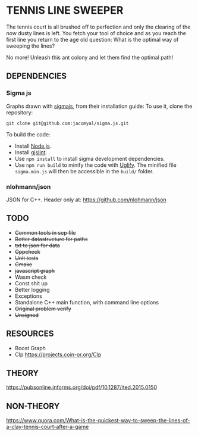 # TENNIS LINE SWEEPER

The tennis court is all brushed off to perfection and only the clearing of the now dusty lines is left. You fetch your tool of choice and as you reach the first line you return to the age old question:
What is the optimal way of sweeping the lines?

No more! Unleash this ant colony and let them find the optimal path!

## DEPENDENCIES

### Sigma js
Graphs drawn with [sigmajs](http://sigmajs.org/), from their installation guide:
To use it, clone the repository:

```
git clone git@github.com:jacomyal/sigma.js.git
```

To build the code:

 - Install [Node.js](http://nodejs.org/).
 - Install [gjslint](https://developers.google.com/closure/utilities/docs/linter_howto?hl=en).
 - Use `npm install` to install sigma development dependencies.
 - Use `npm run build` to minify the code with [Uglify](https://github.com/mishoo/UglifyJS). The minified file `sigma.min.js` will then be accessible in the `build/` folder.

### nlohmann/json
JSON for C++. Header only at: https://github.com/nlohmann/json

## TODO
 - ~~Common tools in sep file~~
 - ~~Better datastructure for paths~~
 - ~~txt to json for data~~
 - ~~Cppcheck~~
 - ~~Unit tests~~
 - ~~Cmake~~
 - ~~javascript graph~~
 - Wasm check
 - Const shit up
 - Better logging
 - Exceptions
 - Standalone C++ main function, with command line options
 - ~~Original problem verify~~
 - ~~Unsigned~~

## RESOURCES
 - Boost Graph
 - Clp https://projects.coin-or.org/Clp

## THEORY
https://pubsonline.informs.org/doi/pdf/10.1287/ited.2015.0150

## NON-THEORY
https://www.quora.com/What-is-the-quickest-way-to-sweep-the-lines-of-a-clay-tennis-court-after-a-game
